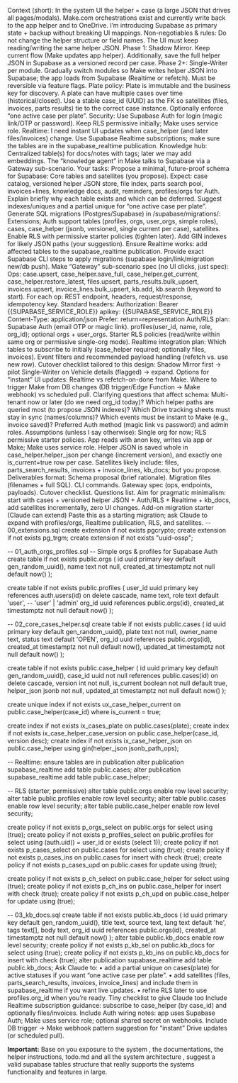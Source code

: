 Context (short):
In the system UI the helper = case (a large JSON that drives all pages/modals). Make.com orchestrations exist and currently write back to the app helper and to OneDrive. I’m introducing Supabase as primary state + backup without breaking UI mappings.
Non-negotiables & rules:
Do not change the helper structure or field names. The UI must keep reading/writing the same helper JSON.
Phase 1: Shadow Mirror. Keep current flow (Make updates app helper). Additionally, save the full helper JSON in Supabase as a versioned record per case.
Phase 2+: Single-Writer per module. Gradually switch modules so Make writes helper JSON into Supabase; the app loads from Supabase (Realtime or refetch). Must be reversible via feature flags.
Plate policy: Plate is immutable and the business key for discovery. A plate can have multiple cases over time (historical/closed). Use a stable case_id (UUID) as the FK so satellites (files, invoices, parts results) tie to the correct case instance. Optionally enforce “one active case per plate”.
Security: Use Supabase Auth for login (magic link/OTP or password). Keep RLS permissive initially; Make uses service role.
Realtime: I need instant UI updates when case_helper (and later files/invoices) change. Use Supabase Realtime subscriptions; make sure the tables are in the supabase_realtime publication.
Knowledge hub: Centralized table(s) for docs/notes with tags; later we may add embeddings. The “knowledge agent” in Make talks to Supabase via a Gateway sub-scenario.
Your tasks:
Propose a minimal, future-proof schema for Supabase:
Core tables and satellites (you propose). Expect: case catalog, versioned helper JSON store, file index, parts search pool, invoices+lines, knowledge docs, audit, reminders, profiles/orgs for Auth.
Explain briefly why each table exists and which can be deferred.
Suggest indexes/uniques and a partial unique for “one active case per plate”.
Generate SQL migrations (Postgres/Supabase) in /supabase/migrations/:
Extensions; Auth support tables (profiles, orgs, user_orgs, simple roles), cases, case_helper (jsonb, versioned, single current per case), satellites.
Enable RLS with permissive starter policies (tighten later).
Add GIN indexes for likely JSON paths (your suggestion).
Ensure Realtime works: add affected tables to the supabase_realtime publication.
Provide exact Supabase CLI steps to apply migrations (supabase login/link/migration new/db push).
Make “Gateway” sub-scenario spec (no UI clicks, just spec):
Ops: case.upsert, case_helper.save_full, case_helper.get_current, case_helper.restore_latest, files.upsert, parts_results.bulk_upsert, invoices.upsert, invoice_lines.bulk_upsert, kb.add, kb.search (keyword to start).
For each op: REST endpoint, headers, request/response, idempotency key.
Standard headers:
Authorization: Bearer {{SUPABASE_SERVICE_ROLE}}
apikey: {{SUPABASE_SERVICE_ROLE}}
Content-Type: application/json
Prefer: return=representation
Auth/RLS plan:
Supabase Auth (email OTP or magic link).
profiles(user_id, name, role, org_id); optional orgs + user_orgs.
Starter RLS policies (read/write within same org or permissive single-org mode).
Realtime integration plan:
Which tables to subscribe to initially (case_helper required; optionally files, invoices).
Event filters and recommended payload handling (refetch vs. use new row).
Cutover checklist tailored to this design:
Shadow Mirror first → pilot Single-Writer on Vehicle details (flagged) → expand.
Options for “instant” UI updates: Realtime vs refetch-on-done from Make.
Where to trigger Make from DB changes (DB trigger/Edge Function → Make webhook) vs scheduled pull.
Clarifying questions that affect schema:
Multi-tenant now or later (do we need org_id today)?
Which helper paths are queried most (to propose JSON indexes)?
Which Drive tracking sheets must stay in sync (names/columns)?
Which events must be instant to Make (e.g., invoice saved)?
Preferred Auth method (magic link vs password) and admin roles.
Assumptions (unless I say otherwise):
Single org for now; RLS permissive starter policies.
App reads with anon key, writes via app or Make; Make uses service role.
Helper JSON is saved whole in case_helper.helper_json per change (increment version), and exactly one is_current=true row per case.
Satellites likely include: files, parts_search_results, invoices + invoice_lines, kb_docs; but you propose.
Deliverables format:
Schema proposal (brief rationale).
Migration files (filenames + full SQL).
CLI commands.
Gateway spec (ops, endpoints, payloads).
Cutover checklist.
Questions list.
Aim for pragmatic minimalism: start with cases + versioned helper JSON + Auth/RLS + Realtime + kb_docs, add satellites incrementally, zero UI changes.
Add-on migration starter (Claude can extend)
Paste this as a starting migration; ask Claude to expand with profiles/orgs, Realtime publication, RLS, and satellites.
-- 00_extensions.sql
create extension if not exists pgcrypto;
create extension if not exists pg_trgm;
create extension if not exists "uuid-ossp";

-- 01_auth_orgs_profiles.sql
-- Simple orgs & profiles for Supabase Auth
create table if not exists public.orgs (
  id uuid primary key default gen_random_uuid(),
  name text not null,
  created_at timestamptz not null default now()
);

create table if not exists public.profiles (
  user_id uuid primary key references auth.users(id) on delete cascade,
  name text,
  role text default 'user',             -- 'user' | 'admin'
  org_id uuid references public.orgs(id),
  created_at timestamptz not null default now()
);

-- 02_core_cases_helper.sql
create table if not exists public.cases (
  id uuid primary key default gen_random_uuid(),
  plate text not null,
  owner_name text,
  status text default 'OPEN',
  org_id uuid references public.orgs(id),
  created_at timestamptz not null default now(),
  updated_at timestamptz not null default now()
);

create table if not exists public.case_helper (
  id uuid primary key default gen_random_uuid(),
  case_id uuid not null references public.cases(id) on delete cascade,
  version int not null,
  is_current boolean not null default true,
  helper_json jsonb not null,
  updated_at timestamptz not null default now()
);

create unique index if not exists ux_case_helper_current
  on public.case_helper(case_id) where is_current = true;

create index if not exists ix_cases_plate on public.cases(plate);
create index if not exists ix_case_helper_case_version on public.case_helper(case_id, version desc);
create index if not exists ix_case_helper_json on public.case_helper using gin(helper_json jsonb_path_ops);

-- Realtime: ensure tables are in publication
alter publication supabase_realtime add table public.cases;
alter publication supabase_realtime add table public.case_helper;

-- RLS (starter, permissive)
alter table public.orgs enable row level security;
alter table public.profiles enable row level security;
alter table public.cases enable row level security;
alter table public.case_helper enable row level security;

create policy if not exists p_orgs_select on public.orgs for select using (true);
create policy if not exists p_profiles_select on public.profiles for select using (auth.uid() = user_id or exists (select 1));
create policy if not exists p_cases_select on public.cases for select using (true);
create policy if not exists p_cases_ins on public.cases for insert with check (true);
create policy if not exists p_cases_upd on public.cases for update using (true);

create policy if not exists p_ch_select on public.case_helper for select using (true);
create policy if not exists p_ch_ins on public.case_helper for insert with check (true);
create policy if not exists p_ch_upd on public.case_helper for update using (true);

-- 03_kb_docs.sql
create table if not exists public.kb_docs (
  id uuid primary key default gen_random_uuid(),
  title text,
  source text,
  lang text default 'he',
  tags text[],
  body text,
  org_id uuid references public.orgs(id),
  created_at timestamptz not null default now()
);
alter table public.kb_docs enable row level security;
create policy if not exists p_kb_sel on public.kb_docs for select using (true);
create policy if not exists p_kb_ins on public.kb_docs for insert with check (true);
alter publication supabase_realtime add table public.kb_docs;
Ask Claude to:
• add a partial unique on cases(plate) for active statuses if you want “one active case per plate”.
• add satellites (files, parts_search_results, invoices, invoice_lines) and include them in supabase_realtime if you want live updates.
• refine RLS later to use profiles.org_id when you’re ready.
Tiny checklist to give Claude too
Include Realtime subscription guidance: subscribe to case_helper (by case_id) and optionally files/invoices.
Include Auth wiring notes: app uses Supabase Auth; Make uses service role; optional shared secret on webhooks.
Include DB trigger → Make webhook pattern suggestion for “instant” Drive updates (or scheduled pull).

**Important:**
Base on you exposure to the system , the documentations, the helper instructions, todo.md and all the system architecture , suggest a valid supabase tables structure that really supports the systems functionality and features in large.